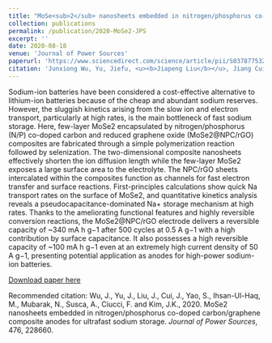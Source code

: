 ```yaml
---
title: "MoSe<sub>2</sub> nanosheets embedded in nitrogen/phosphorus co-doped carbon/graphene composite anodes for ultrafast sodium storage"
collection: publications
permalink: /publication/2020-MoSe2-JPS
excerpt: ''
date: 2020-08-18
venue: 'Journal of Power Sources'
paperurl: 'https://www.sciencedirect.com/science/article/pii/S0378775320309642'
citation: 'Junxiong Wu, Yu, Jiefu, <u><b>Jiapeng Liu</b></u>, Jiang Cui, Shanshan Yao, Muhammad Ihsan-Ul-Haq, Nauman Mubarak, Alessandro Susca, Francesco Ciucci*, and Jang-Kyo Kim*. (2020). &quot;MoSe2 nanosheets embedded in nitrogen/phosphorus co-doped carbon/graphene composite anodes for ultrafast sodium storage.&quot; <i><b>Journal of Power Sources</b></i>, 476, 228660.'
---
```

Sodium-ion batteries have been considered a cost-effective alternative to lithium-ion batteries because of the cheap and abundant sodium reserves. However, the sluggish kinetics arising from the slow ion and electron transport, particularly at high rates, is the main bottleneck of fast sodium storage. Here, few-layer MoSe2 encapsulated by nitrogen/phosphorus (N/P) co-doped carbon and reduced graphene oxide (MoSe2@NPC/rGO) composites are fabricated through a simple polymerization reaction followed by selenization. The two-dimensional composite nanosheets effectively shorten the ion diffusion length while the few-layer MoSe2 exposes a large surface area to the electrolyte. The NPC/rGO sheets intercalated within the composites function as channels for fast electron transfer and surface reactions. First-principles calculations show quick Na transport rates on the surface of MoSe2, and quantitative kinetics analysis reveals a pseudocapacitance-dominated Na+ storage mechanism at high rates. Thanks to the ameliorating functional features and highly reversible conversion reactions, the MoSe2@NPC/rGO electrode delivers a reversible capacity of ~340 mA h g−1 after 500 cycles at 0.5 A g−1 with a high contribution by surface capacitance. It also possesses a high reversible capacity of ~100 mA h g−1 even at an extremely high current density of 50 A g−1, presenting potential application as anodes for high-power sodium-ion batteries.

[Download paper here](http://jiapeng-liu.github.io/files/JX-Wu_2020_MoSe2_JPS.pdf)

Recommended citation: Wu, J., Yu, J., Liu, J., Cui, J., Yao, S., Ihsan-Ul-Haq, M., Mubarak, N., Susca, A., Ciucci, F. and Kim, J.K., 2020. MoSe2 nanosheets embedded in nitrogen/phosphorus co-doped carbon/graphene composite anodes for ultrafast sodium storage. <i>Journal of Power Sources</i>, 476, 228660.
